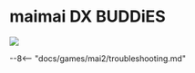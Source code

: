 # maimai DX BUDDiES
<img src="/img/maimaidx/buddies.png">

--8<-- "docs/games/mai2/troubleshooting.md"
